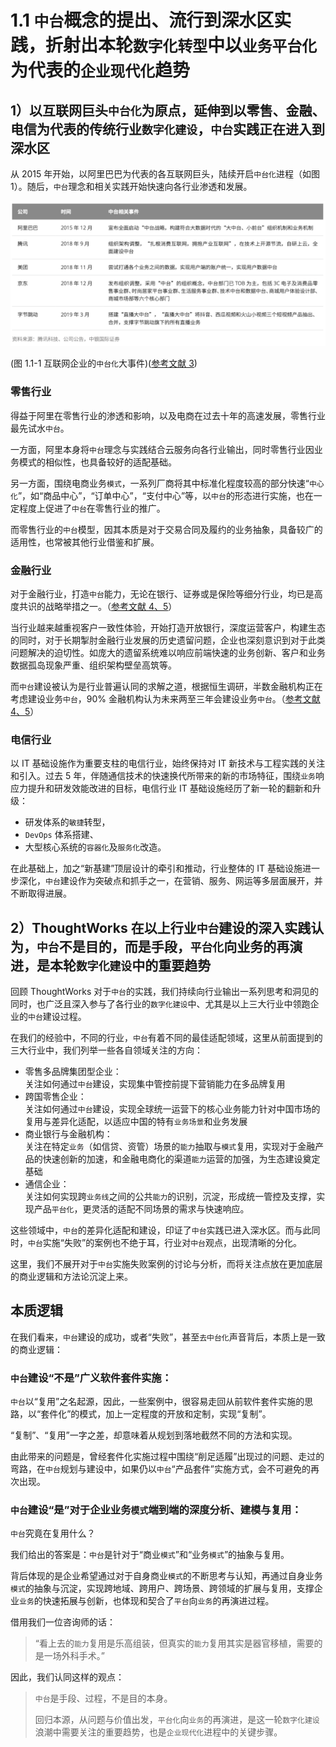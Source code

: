 # 1.1 `中台`概念的提出、流行到深水区实践，折射出本轮`数字化转型`中以`业务平台化`为代表的`企业现代化`趋势

<a id="section-1-1"></a>

## 1）以互联网巨头`中台化`为原点，延伸到以零售、金融、电信为代表的传统行业`数字化建设`，`中台`实践正在进入到深水区


从 2015 年开始，以阿里巴巴为代表的各互联网巨头，陆续开启`中台化`进程（如图 1）。随后，`中台`理念和相关实践开始快速向各行业渗透和发展。

![图 1.1-1 互联网企业的中台化大事件](../static/img-1.1-1.png)

(图 1.1-1 互联网企业的`中台化`大事件)([参考文献 3](../8-ref.md#ref-3))

<a id="section-1-1-1"></a>

### 零售行业 

得益于阿里在零售行业的渗透和影响，以及电商在过去十年的高速发展，零售行业最先试水`中台`。

一方面，阿里本身将`中台`理念与实践结合云服务向各行业输出，同时零售行业因业务模式的相似性，也具备较好的适配基础。

另一方面，围绕电商业务`模式`，一系列厂商将其中标准化程度较高的部分快速“`中心化`”，如“商品中心”，“订单中心”，“支付中心”等，以`中台`的形态进行实施，也在一定程度上促进了`中台`在零售行业的推广。

而零售行业的`中台`模型，因其本质是对于交易合同及履约的业务抽象，具备较广的适用性，也常被其他行业借鉴和扩展。

<a id="section-1-1-2"></a>

### 金融行业

对于金融行业，打造`中台`能力，无论在银行、证券或是保险等细分行业，均已是高度共识的战略举措之一。（[参考文献 4、5](../8-ref.md#ref-4)）

当行业越来越重视客户一致性体验，开始打造开放银行，深度运营客户，构建生态的同时，对于长期掣肘金融行业发展的历史遗留问题，企业也深刻意识到对于此类问题解决的迫切性。如庞大的遗留系统难以响应前端快速的业务创新、客户和业务数据孤岛现象严重、组织架构壁垒高筑等。

而`中台`建设被认为是行业普遍认同的求解之道，根据恒生调研，半数金融机构正在考虑建设业务`中台`，90% 金融机构认为未来两至三年会建设业务`中台`。（[参考文献 4、5](../8-ref.md#ref-4)）

<a id="section-1-1-3"></a>

### 电信行业

以 IT 基础设施作为重要支柱的电信行业，始终保持对 IT 新技术与工程实践的关注和引入。过去 5 年，伴随通信技术的快速换代所带来的新的市场特征，围绕`业务`响应力提升和研发效能改进的目标，电信行业 IT 基础设施经历了新一轮的翻新和升级：

* 研发体系的`敏捷`转型，
* `DevOps` 体系搭建、
* 大型核心系统的`容器化`及`服务化`改造。

在此基础上，加之“新基建”顶层设计的牵引和推动，行业整体的 IT 基础设施进一步深化，`中台`建设作为突破点和抓手之一，在营销、服务、网运等多层面展开，并不断取得进展。

<a id="section-1-2"></a>

## 2）ThoughtWorks 在以上行业`中台`建设的深入实践认为，`中台`不是目的，而是手段，`平台化`向业务的再演进，是本轮`数字化建设`中的重要趋势

回顾 ThoughtWorks 对于`中台`的实践，我们持续向行业输出一系列思考和洞见的同时，也广泛且深入参与了各行业的`数字化建设`中、尤其是以上三大行业中领跑企业的`中台`建设过程。

在我们的经验中，不同的行业，`中台`有着不同的最佳适配领域，这里从前面提到的三大行业中，我们列举一些各自领域关注的方向：

 * 零售多品牌集团型企业：<br />关注如何通过`中台`建设，实现集中管控前提下营销能力在多品牌复用
 * 跨国零售企业：
<br />关注如何通过`中台`建设，实现全球统一运营下的核心业务能力针对中国市场的复用与差异化适配，以适应中国的特有`业务场景`和业务发展
 * 商业银行与金融机构：
<br />关注在特定`业务`（如信贷、资管）场景的`能力`抽取与`模式`复用，实现对于金融产品的快速创新的加速，和金融电商化的渠道`能力`运营的加强，为生态建设奠定基础
 * 通信企业：
<br />关注如何实现跨`业务线`之间的公共`能力`的识别，沉淀，形成统一管控及支撑，实现产品`平台化`，更灵活的适配不同场景的需求与快速响应。

这些领域中，`中台`的差异化适配和建设，印证了`中台`实践已进入深水区。而与此同时，`中台`实施“失败”的案例也不绝于耳，行业对`中台`观点，出现清晰的分化。

这里，我们不展开对于`中台`实施失败案例的讨论与分析，而将关注点放在更加底层的商业逻辑和方法论沉淀上来。

## 本质逻辑

在我们看来，`中台`建设的成功，或者“失败”，甚至`去中台化`声音背后，本质上是一致的商业逻辑：

### `中台`建设“不是”广义软件套件实施：

`中台`以“复用”之名起源，因此，一些案例中，很容易走回从前软件套件实施的思路，以“套件化”的模式，加上一定程度的开放和定制，实现“复制”。

“复制”、“复用”一字之差，却意味着从规划到落地截然不同的方法和实现。

由此带来的问题是，曾经套件化实施过程中围绕“削足适履”出现过的问题、走过的弯路，在`中台`规划与建设中，如果仍以`中台`“产品套件”实施方式，会不可避免的再次出现。

### `中台`建设“是”对于企业业务`模式`端到端的深度分析、建模与复用：

`中台`究竟在复用什么？

我们给出的答案是：`中台`是针对于“商业`模式`”和“业务`模式`”的抽象与复用。

背后体现的是企业希望通过对于自身商业`模式`的不断思考与认知，再通过自身业务`模式`的抽象与沉淀，实现跨地域、跨用户、跨场景、跨领域的扩展与复用，支撑企业`业务`的快速拓展与创新，也体现和契合了`平台`向`业务`的再演进过程。

借用我们一位咨询师的话：

 > “看上去的`能力`复用是乐高组装，但真实的`能力`复用其实是器官移植，需要的是一场外科手术。”

因此，我们认同这样的观点：

  > `中台`是手段、过程，不是目的本身。
  > 
  > 回归本源，从问题与价值出发，`平台化`向`业务`的再演进，是这一轮`数字化建设`浪潮中需要关注的重要趋势，也是`企业现代化`进程中的关键步骤。

